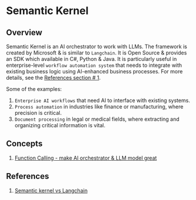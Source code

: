 # Semantic Kernel

## Overview
Semantic Kernel is an AI orchestrator to work with LLMs. The framework is created by Microsoft & is similar to `Langchain`. It is Open Source & provides an SDK which available in C#, Python & Java. It is particularly useful in enterprise-level `workflow automation system` that needs to integrate with existing business logic using AI-enhanced business processes. For more details, see the [References section # 1](#references).

Some of the examples:
1. `Enterprise AI workflows` that need AI to interface with existing systems.
2. `Process automation` in industries like finance or manufacturing, where precision is critical.
3. `Document processing` in legal or medical fields, where extracting and organizing critical information is vital.

## Concepts

1. [Function Calling - make AI orchestrator & LLM model great](/concepts/function-calling-readme.md)

## References
1. [Semantic kernel vs Langchain](https://medium.com/@heyamit10/langchain-vs-semantic-kernel-d7e5de87c288)
